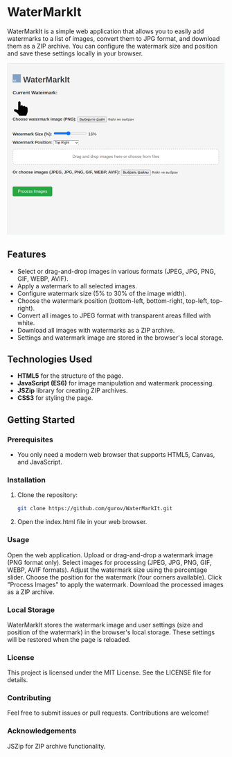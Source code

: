 # WaterMarkIt

WaterMarkIt is a simple web application that allows you to easily add watermarks to a list of images, convert them to JPG format, and download them as a ZIP archive. You can configure the watermark size and position and save these settings locally in your browser.

![WaterMarkIt Screenshot](watermark-screen.png)


## Features

- Select or drag-and-drop images in various formats (JPEG, JPG, PNG, GIF, WEBP, AVIF).
- Apply a watermark to all selected images.
- Configure watermark size (5% to 30% of the image width).
- Choose the watermark position (bottom-left, bottom-right, top-left, top-right).
- Convert all images to JPEG format with transparent areas filled with white.
- Download all images with watermarks as a ZIP archive.
- Settings and watermark image are stored in the browser's local storage.

## Technologies Used

- **HTML5** for the structure of the page.
- **JavaScript (ES6)** for image manipulation and watermark processing.
- **JSZip** library for creating ZIP archives.
- **CSS3** for styling the page.

## Getting Started

### Prerequisites

- You only need a modern web browser that supports HTML5, Canvas, and JavaScript.

### Installation

1. Clone the repository:
   ```bash
   git clone https://github.com/gurov/WaterMarkIt.git
   ```
2. Open the index.html file in your web browser.


### Usage
Open the web application.
Upload or drag-and-drop a watermark image (PNG format only).
Select images for processing (JPEG, JPG, PNG, GIF, WEBP, AVIF formats).
Adjust the watermark size using the percentage slider.
Choose the position for the watermark (four corners available).
Click "Process Images" to apply the watermark.
Download the processed images as a ZIP archive.

### Local Storage

WaterMarkIt stores the watermark image and user settings (size and position of the watermark) in the browser's local storage. These settings will be restored when the page is reloaded.

### License
This project is licensed under the MIT License. See the LICENSE file for details.

### Contributing
Feel free to submit issues or pull requests. Contributions are welcome!

### Acknowledgements
JSZip for ZIP archive functionality.

